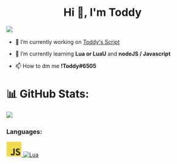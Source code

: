 <h1 align="center">Hi 👋, I'm Toddy</h1>
<p align="left"> <img src="https://komarev.com/ghpvc/?username=ToddyTheNoobDud&label=Profile%20views&color=0e75b6&style=flat%22%20alt=%22ToddyTheNoobDud%22" /> </p>

- 🔭 I’m currently working on [Toddy's Script](https://github.com/ToddyTheNoobDud/ToddyGui)

- 🌱 I’m currently learning **Lua or LuaU** and **nodeJS / Javascript**

- 📫 How to dm me **!Toddy#6505**
# 📊 GitHub Stats:
![](https://github-readme-streak-stats.herokuapp.com/?user=ToddyTheNoobDud&theme=dark&hide_border=false)<br/>

<h3 align="left">Languages:</h3> </a> <a href="https://developer.mozilla.org/en-US/docs/Web/JavaScript" target="_blank" rel="noreferrer"> <img src="https://raw.githubusercontent.com/devicons/devicon/master/icons/javascript/javascript-original.svg" alt="javascript" width="40" height="40"/> </a> <a href="https://www.lua.org/" target="_blank" rel="noreferrer"> <img src="https://upload.wikimedia.org/wikipedia/commons/thumb/c/cf/Lua-Logo.svg/1200px-Lua-Logo.svg.png" alt="Lua" width="40" height="40"/> </a> </p>
